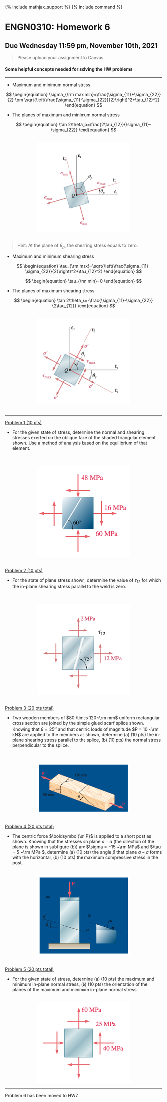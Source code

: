 {% include mathjax_support %}
{% include command %}



# ENGN0310: Homework 6
## Due Wednesday 11:59 pm, November 10th, 2021




> Please upload your assignment to Canvas.<br/>


#### Some helpful concepts needed for solving the HW problems


--------
* Maximum and minimum normal stress 

$$
\begin{equation}
\sigma_{\rm max,min}=\frac{\sigma_{11}+\sigma_{22}}{2} \pm \sqrt{\left(\frac{\sigma_{11}-\sigma_{22}}{2}\right)^2+\tau_{12}^2}
\end{equation}
$$

* The planes of maximum and minimum normal stress

$$
\begin{equation}
\tan 2\theta_p=\frac{2\tau_{12}}{\sigma_{11}-\sigma_{22}}
\end{equation}
$$

 <br/>
    <center>
     <img src="HW6_S1.png" alt="drawing" width="300"/>
    </center>
<br/>

> Hint: At the plane of $\theta_p$, the shearing stress equals to zero.

* Maximum and minimum shearing stress 

$$
\begin{equation}
\tau_{\rm max}=\sqrt{\left(\frac{\sigma_{11}-\sigma_{22}}{2}\right)^2+\tau_{12}^2}
\end{equation}
$$

$$
\begin{equation}
\tau_{\rm min}=0
\end{equation}
$$

* The planes of maximum shearing stress

$$
\begin{equation}
\tan 2\theta_s=-\frac{\sigma_{11}-\sigma_{22}}{2\tau_{12}}
\end{equation}
$$

 <br/>
    <center>
     <img src="HW6_S2.png" alt="drawing" width="300"/>
    </center>
<br/>



----------



<u> Problem 1 (10 pts) </u>

* For the given state of stress, determine the normal and shearing stresses exerted on the oblique face of the shaded triangular element shown. Use a method of analysis based on the equilibrium of that element.
<br/>


 <br/>
    <center>
     <img src="HW6_P1.png" alt="drawing" width="300"/>
    </center>
<br/>


 <u> Problem 2 (10 pts) </u>

* For the state of plane stress shown, determine the value of $τ_{12}$ for which the in-plane shearing stress parallel to the weld is zero.
<br/>

 <br/>
    <center>
     <img src="HW6_P2.png" alt="drawing" width="300"/>
    </center>
<br/>


<u> Problem 3 (20 pts total) </u>
* Two wooden members of $80 \times 120~\rm mm$ uniform rectangular cross section are joined by the simple glued scarf splice shown. Knowing that $\beta = 25^{o}$ and that centric loads of magnitude $P = 10 ~\rm kN$ are applied to the members as shown, determine (a) (10 pts) the in-plane shearing stress parallel to the splice, (b) (10 pts) the normal stress perpendicular to the splice.
<br/>

 <br/>
    <center>
     <img src="HW6_P3.png" alt="drawing" width="300"/>
    </center>
<br/>

<u> Problem 4 (20 pts total) </u>

* The centric force $\boldsymbol{\sf P}$ is applied to a short post as shown. Knowing that the stresses on plane $a-a$ (the direction of the plane is shown in subfigure (b)) are $\sigma = −15 ~\rm MPa$ and $\tau = 5 ~\rm MPa $, determine (a) (10 pts) the angle $\beta$ that plane $a-a$ forms with the horizontal, (b) (10 pts) the maximum compressive stress in the post.

 <br/>
    <center>
     <img src="HW6_P4.png" alt="drawing" width="300"/>
    </center>
<br/>

<u> Problem 5 (20 pts total) </u>

* For the given state of stress, determine (a) (10 pts) the maximum and minimum in-plane normal stress, (b) (10 pts) the orientation of the planes of the maximum and minimum in-plane normal stress.

 <br/>
    <center>
     <img src="HW6_P5.png" alt="drawing" width="300"/>
    </center>

----
Problem 6 has been moved to HW7. 


<!-- <u> Problem 6 (20 pts total) </u>
* For the given state of stress, determine (a) (10 pts) the maximum and minimum in-plane shearing stress, (b) (10 pts) the orientation of the planes of the maximum and minimum in-plane shearing stress.

 <br/>
    <center>
     <img src="HW6_P6.png" alt="drawing" width="300"/>
    </center>
 -->

